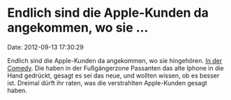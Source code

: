 Endlich sind die Apple-Kunden da angekommen, wo sie \...
========================================================

Date: 2012-09-13 17:30:29

Endlich sind die Apple-Kunden da angekommen, wo sie hingehören. [In der
Comedy](http://www.youtube.com/watch?v=rdIWKytq_q4). Die haben in der
Fußgängerzone Passanten das alte Iphone in die Hand gedrückt, gesagt es
sei das neue, und wollten wissen, ob es besser ist. Dreimal dürft ihr
raten, was die verstrahlten Apple-Kunden gesagt haben.
